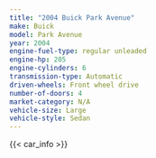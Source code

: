 ```yaml
---
title: "2004 Buick Park Avenue"
make: Buick
model: Park Avenue
year: 2004
engine-fuel-type: regular unleaded
engine-hp: 205
engine-cylinders: 6
transmission-type: Automatic
driven-wheels: Front wheel drive
number-of-doors: 4
market-category: N/A
vehicle-size: Large
vehicle-style: Sedan
---
```


{{< car_info >}}
